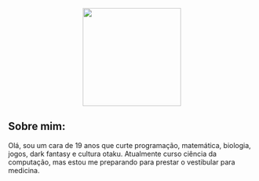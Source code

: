 <div align="center">
  <img height="200" width="200" src="https://i.pinimg.com/564x/0e/25/51/0e255110a49c2638d652153207fb7d78.jpg">
</div>

## Sobre mim:
Olá, sou um cara de 19 anos que curte programação, matemática, biologia, jogos, dark fantasy e cultura otaku. Atualmente curso ciência da computação, mas estou me preparando para prestar o vestibular para medicina.
